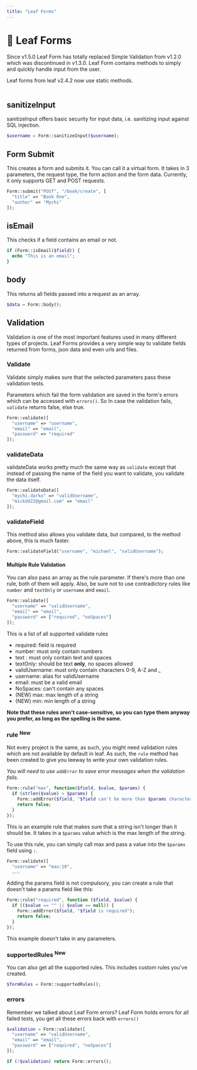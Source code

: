 ```yaml
---
title: "Leaf Forms"
---
```


<!-- markdownlint-disable no-inline-html -->
# 🎢 Leaf Forms

Since v1.5.0 Leaf Form has totally replaced Simple Validation from v1.2.0 which was discontinued in v1.3.0. Leaf Form contains methods to simply and quickly handle input from the user.

<div class="alert -info">
  Leaf forms from leaf v2.4.2 now use static methods.
</div>

<br>

## sanitizeInput

sanitizeInput offers basic security for input data, i.e. sanitizing input against SQL injection.

```php
$username = Form::sanitizeInput($username);
```

## Form Submit

This creates a form and submits it. You can call it a virtual form.  It takes in 3 parameters, the request type, the form action and the form data. Currently, it only supports GET and POST requests.

```php
Form::submit("POST", "/book/create", [
  "title" => "Book One",
  "author" => "Mychi"
]);
```

## isEmail

This checks if a field contains an email or not.

```php
if (Form::isEmail($field)) {
  echo "This is an email";
}
```

## body

This returns all fields passed into a request as an array.

```php
$data = Form::body();
```

## Validation

Validation is one of the most important features used in many different types of projects. Leaf Forms provides a very simple way to validate fields returned from forms, json data and even urls and files.

### Validate

Validate simply makes sure that the selected parameters pass these validation tests.

Parameters which fail the form validation are saved in the form's errors which can be accessed with `errors()`. So In case the validation fails, `validate` returns false, else true.

```php
Form::validate([
  "username" => "username",
  "email" => "email",
  "password" => "required"
]);
```

### validateData

validateData works pretty much the same way as `validate` except that instead of passing the name of the field you want to validate, you validate the data itself.

```php
Form::validateData([
  "mychi.darko" => "validUsername",
  "mickdd22@gmail.com" => "email"
]);
```

### validateField

This method also allows you validate data, but compared, to the method above, this is much faster.

```php
Form::validateField("username", "michael", "validUsername");
```

#### Multiple Rule Validation

You can also pass an array as the rule parameter. If there's more than one rule, both of them will apply. Also, be sure not to use contradictory rules like `number` and `textOnly` or `username` and `email`.

```php
Form::validate([
  "username" => "validUsername",
  "email" => "email",
  "password" => ["required", "noSpaces"]
]);
```

This is a list of all supported validate rules

- required: field is required
- number: must only contain numbers
- text : must only contain text and spaces
- textOnly: should be text **only**, no spaces allowed
- validUsername: must only contain characters 0-9, A-Z and _
- username: alias for validUsername
- email: must be a valid email
- NoSpaces: can't contain any spaces
- (NEW) max: max length of a string
- (NEW) min: min length of a string

**Note that these rules aren't case-sensitive, so you can type them anyway you prefer, as long as the spelling is the same.**

### rule <sup class="new-tag-1">New</sup>

Not every project is the same, as such, you might need validation rules which are not available by default in leaf. As such, the `rule` method has been created to give you leeway to write your own validation rules.

*You will need to use `addError` to save error messages when the validation fails.*

```php
Form::rule("max", function($field, $value, $params) {
  if (strlen($value) > $params) {
    Form::addError($field, "$field can't be more than $params characters");
    return false;
  }
});
```

This is an example rule that makes sure that a string isn't longer than it should be. It takes in a `$params` value which is the max length of the string.

To use this rule, you can simply call max and pass a value into the `$params` field using `:`.

```php
Form::validate([
  "username" => "max:10",
  ...
```

Adding the params field is not compulsory, you can create a rule that doesn't take a params field like this:

```php
Form::rule("required", function ($field, $value) {
  if (($value == "" || $value == null)) {
    Form::addError($field, "$field is required");
    return false;
  }
});
```

This example doesn't take in any parameters.

### supportedRules <sup class="new-tag-1">New</sup>

You can also get all the supported rules. This includes custom rules you've created.

```php
$formRules = Form::supportedRules();
```

### errors

Remember we talked about Leaf Form errors? Leaf Form holds errors for all failed tests, you get all these errors back with `errors()`

```php
$validation = Form::validate([
  "username" => "validUsername",
  "email" => "email",
  "password" => ["required", "noSpaces"]
]);

if (!$validation) return Form::errors();
```
